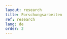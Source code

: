 ```yaml
---
layout: research
title: Forschungsarbeiten
ref: research
lang: de
order: 2
---
```


<!-- US Department of Energy, *2019, abgelehnt -->